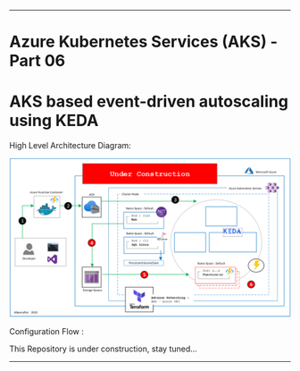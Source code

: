 ----------------------------------------------------------
# Azure Kubernetes Services (AKS) - Part 06
# AKS based event-driven autoscaling using KEDA



High Level Architecture Diagram:


![Image description](https://github.com/GBuenaflor/01azure-aks-keda/blob/master/Images/GB-AKS-KEDA01.png)



Configuration Flow :

This Repository is under construction, stay tuned...

----------------------------------------------------------
